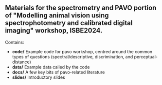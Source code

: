 ## Materials for the spectrometry and PAVO portion of "Modelling animal vision using spectrophotometry and calibrated digital imaging" workshop, ISBE2024.

Contains:

- **code/** Example code for pavo workshop, centred around the common types of questions (spectral/descriptive, discrimination, and perceptual-distance)
- **data/** Example data called by the code
- **docs/** A few key bits of pavo-related literature
- **slides/** Introductory slides
